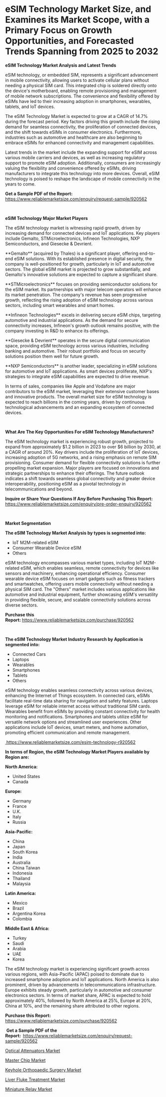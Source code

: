 <p><h1>eSIM Technology Market Size, and Examines its Market Scope, with a Primary Focus on Growth Opportunities, and Forecasted Trends Spanning from 2025 to 2032</h1></p><p><strong>eSIM Technology Market Analysis and Latest Trends</strong></p>
<p><p>eSIM technology, or embedded SIM, represents a significant advancement in mobile connectivity, allowing users to activate cellular plans without needing a physical SIM card. This integrated chip is soldered directly onto the device's motherboard, enabling remote provisioning and management of mobile network subscriptions. The convenience and flexibility offered by eSIMs have led to their increasing adoption in smartphones, wearables, tablets, and IoT devices.</p><p>The eSIM Technology Market is expected to grow at a CAGR of 14.7% during the forecast period. Key factors driving this growth include the rising demand for seamless connectivity, the proliferation of connected devices, and the shift towards eSIMs in consumer electronics. Furthermore, industries such as automotive and healthcare are also beginning to embrace eSIMs for enhanced connectivity and management capabilities.</p><p>Latest trends in the market include the expanding support for eSIM across various mobile carriers and devices, as well as increasing regulatory support to promote eSIM adoption. Additionally, consumers are increasingly valuing the flexibility and convenience offered by eSIMs, driving manufacturers to integrate this technology into more devices. Overall, eSIM technology is poised to reshape the landscape of mobile connectivity in the years to come.</p></p>
<p><strong>Get a Sample PDF of the Report:&nbsp;</strong> <a href="https://www.reliablemarketsize.com/enquiry/request-sample/920562?utm_campaign=2034&utm_medium=2&utm_source=Github&utm_content=ia&utm_term=06032025&utm_id=esim-technology">https://www.reliablemarketsize.com/enquiry/request-sample/920562</a></p>
<p>&nbsp;</p>
<p><strong>eSIM Technology Major Market Players</strong></p>
<p><p>The eSIM technology market is witnessing rapid growth, driven by increasing demand for connected devices and IoT applications. Key players include Gemalto, STMicroelectronics, Infineon Technologies, NXP Semiconductors, and Giesecke & Devrient.</p><p>**Gemalto** (acquired by Thales) is a significant player, offering end-to-end eSIM solutions. With its established presence in digital security, the company is well-positioned for growth, particularly in IoT and automotive sectors. The global eSIM market is projected to grow substantially, and Gemalto's innovative solutions are expected to capture a significant share.</p><p>**STMicroelectronics** focuses on providing semiconductor solutions for the eSIM market. Its partnerships with major telecom operators will enhance its market penetration. The company's revenue has seen progressive growth, reflecting the rising adoption of eSIM technology across various sectors, including smart wearables and smart homes.</p><p>**Infineon Technologies** excels in delivering secure eSIM chips, targeting automotive and industrial applications. As the demand for secure connectivity increases, Infineon's growth outlook remains positive, with the company investing in R&D to enhance its offerings.</p><p>**Giesecke & Devrient** operates in the secure digital communication space, providing eSIM technology across various industries, including banking and automotive. Their robust portfolio and focus on security solutions position them well for future growth.</p><p>**NXP Semiconductors** is another leader, specializing in eSIM solutions for automotive and IoT applications. As smart devices proliferate, NXP's strategies to integrate eSIM capabilities are expected to drive revenue.</p><p>In terms of sales, companies like Apple and Vodafone are major contributors to the eSIM market, leveraging their extensive customer bases and innovative products. The overall market size for eSIM technology is expected to reach billions in the coming years, driven by continuous technological advancements and an expanding ecosystem of connected devices.</p></p>
<p>&nbsp;</p>
<p><strong>What Are The Key Opportunities For eSIM Technology Manufacturers?</strong></p>
<p><p>The eSIM technology market is experiencing robust growth, projected to expand from approximately $1.2 billion in 2023 to over $6 billion by 2030, at a CAGR of around 20%. Key drivers include the proliferation of IoT devices, increasing adoption of 5G networks, and a rising emphasis on remote SIM provisioning. Consumer demand for flexible connectivity solutions is further propelling market expansion. Major players are focused on innovations and strategic partnerships to enhance their offerings. The future outlook indicates a shift towards seamless global connectivity and greater device interoperability, positioning eSIM as a pivotal technology in telecommunications and beyond.</p></p>
<p><strong>Inquire or Share Your Questions If Any Before Purchasing This Report:</strong> <a href="https://www.reliablemarketsize.com/enquiry/pre-order-enquiry/920562?utm_campaign=2034&utm_medium=2&utm_source=Github&utm_content=ia&utm_term=06032025&utm_id=esim-technology">https://www.reliablemarketsize.com/enquiry/pre-order-enquiry/920562</a></p>
<p>&nbsp;</p>
<p><strong>Market Segmentation</strong></p>
<p><strong>The eSIM Technology Market Analysis by types is segmented into:</strong></p>
<p><ul><li>IoT M2M-related eSIM</li><li>Consumer Wearable Device eSIM</li><li>Others</li></ul></p>
<p><p>eSIM technology encompasses various market types, including IoT M2M-related eSIM, which enables seamless, remote connectivity for devices like sensors and machinery, enhancing operational efficiency. Consumer wearable device eSIM focuses on smart gadgets such as fitness trackers and smartwatches, offering users mobile connectivity without needing a physical SIM card. The "Others" market includes various applications like automotive and industrial equipment, further showcasing eSIM's versatility in providing flexible, secure, and scalable connectivity solutions across diverse sectors.</p></p>
<p><strong>Purchase this Report:&nbsp;</strong><a href="https://www.reliablemarketsize.com/purchase/920562?utm_campaign=2034&utm_medium=2&utm_source=Github&utm_content=ia&utm_term=06032025&utm_id=esim-technology">https://www.reliablemarketsize.com/purchase/920562</a></p>
<p>&nbsp;</p>
<p><strong>The eSIM Technology Market Industry Research by Application is segmented into:</strong></p>
<p><ul><li>Connected Cars</li><li>Laptops</li><li>Wearables</li><li>Smartphones</li><li>Tablets</li><li>Others</li></ul></p>
<p><p>eSIM technology enables seamless connectivity across various devices, enhancing the Internet of Things ecosystem. In connected cars, eSIMs facilitate real-time data sharing for navigation and safety features. Laptops leverage eSIM for reliable internet access without traditional SIM cards. Wearables benefit from eSIMs by providing constant connectivity for health monitoring and notifications. Smartphones and tablets utilize eSIM for versatile network options and streamlined user experiences. Other applications include IoT devices, smart meters, and home automation, promoting efficient communication and remote management.</p></p>
<p><a href="https://www.reliablemarketsize.com/esim-technology-r920562?utm_campaign=2034&utm_medium=2&utm_source=Github&utm_content=ia&utm_term=06032025&utm_id=esim-technology">&nbsp;https://www.reliablemarketsize.com/esim-technology-r920562</a></p>
<p><strong>In terms of Region, the eSIM Technology Market Players available by Region are:</strong></p>
<p>
    <p> <strong> North America: </strong>
        <ul>
            <li>United States</li>
            <li>Canada</li>
        </ul>
        </p> 
    <p> <strong> Europe: </strong>
        <ul>
            <li>Germany</li>
            <li>France</li>
            <li>U.K.</li>
            <li>Italy</li>
            <li>Russia</li>
        </ul>
        </p> 
    <p> <strong> Asia-Pacific: </strong>
        <ul>
            <li>China</li>
            <li>Japan</li>
            <li>South Korea</li>
            <li>India</li>
            <li>Australia</li>
            <li>China Taiwan</li>
            <li>Indonesia</li>
            <li>Thailand</li>
            <li>Malaysia</li>
        </ul>
        </p> 
    <p> <strong> Latin America: </strong>
        <ul>
            <li>Mexico</li>
            <li>Brazil</li>
            <li>Argentina Korea</li>
            <li>Colombia</li>
        </ul>
        </p> 
    <p> <strong> Middle East & Africa: </strong>
        <ul>
            <li>Turkey</li>
            <li>Saudi</li>
            <li>Arabia</li>
            <li>UAE</li>
            <li>Korea</li>
        </ul>
    </p>
    </p>
<p><p>The eSIM technology market is experiencing significant growth across various regions, with Asia-Pacific (APAC) poised to dominate due to increased smartphone adoption and IoT applications. North America is also prominent, driven by advancements in telecommunications infrastructure. Europe exhibits steady growth, particularly in automotive and consumer electronics sectors. In terms of market share, APAC is expected to hold approximately 40%, followed by North America at 25%, Europe at 20%, China at 10%, and the remaining share attributed to other regions.</p></p>
<p><strong>Purchase this Report: </strong><a href="https://www.reliablemarketsize.com/purchase/920562?utm_campaign=2034&utm_medium=2&utm_source=Github&utm_content=ia&utm_term=06032025&utm_id=esim-technology">https://www.reliablemarketsize.com/purchase/920562</a></p>
<p>&nbsp;<strong>Get a Sample PDF of the Report:&nbsp;&nbsp;</strong><a href="https://www.reliablemarketsize.com/enquiry/request-sample/920562?utm_campaign=2034&utm_medium=2&utm_source=Github&utm_content=ia&utm_term=06032025&utm_id=esim-technology">https://www.reliablemarketsize.com/enquiry/request-sample/920562</a></p>
<p><strong></strong></p>
<p><p><a href="https://www.linkedin.com/pulse/future-growth-optical-attenuators-market-146-cagr-2025-tymvf?utm_campaign=2034&utm_medium=2&utm_source=Github&utm_content=ia&utm_term=06032025&utm_id=esim-technology">Optical Attenuators Market</a></p><p><a href="https://www.linkedin.com/pulse/report-offers-thorough-study-master-chip-market-cagr-133-b37af?utm_campaign=2034&utm_medium=2&utm_source=Github&utm_content=ia&utm_term=06032025&utm_id=esim-technology">Master Chip Market</a></p><p><a href="https://github.com/kaniselway4c/Market-Research-Report-List-1/blob/main/keyhole-orthopaedic-surgery-market.md?utm_campaign=2034&utm_medium=2&utm_source=Github&utm_content=ia&utm_term=06032025&utm_id=esim-technology">Keyhole Orthopaedic Surgery Market</a></p><p><a href="https://github.com/rubiogruis0p/Market-Research-Report-List-1/blob/main/liver-fluke-treatment-market.md?utm_campaign=2034&utm_medium=2&utm_source=Github&utm_content=ia&utm_term=06032025&utm_id=esim-technology">Liver Fluke Treatment Market</a></p><p><a href="https://www.linkedin.com/pulse/in-depth-miniature-relay-market-report-growth-evaluation-key-bm89e?utm_campaign=2034&utm_medium=2&utm_source=Github&utm_content=ia&utm_term=06032025&utm_id=esim-technology">Miniature Relay Market</a></p></p>